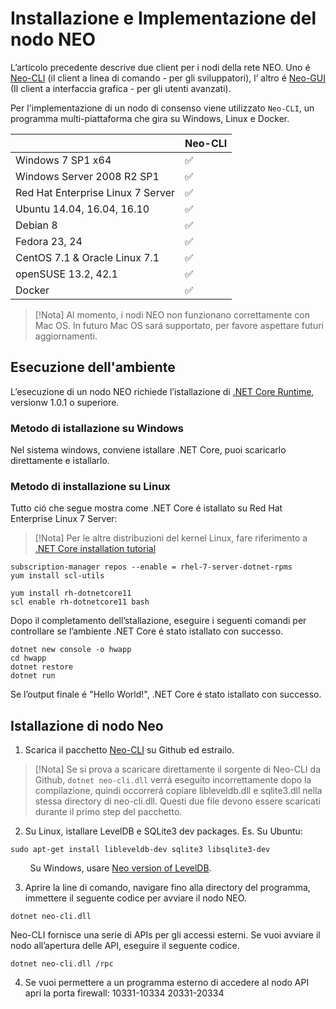 # Installazione e Implementazione del nodo NEO

L’articolo precedente descrive due client per i nodi della rete NEO. Uno é [Neo-CLI](https://github.com/neo-project/neo-cli/releases) (il client a linea di comando - per gli sviluppatori), l’ altro é [Neo-GUI](https://github.com/neo-project/neo-gui/releases) (Il client a interfaccia grafica - per gli utenti avanzati).

Per l'implementazione di un nodo di consenso viene utilizzato `Neo-CLI`, un programma multi-piattaforma che gira su Windows, Linux e Docker. 

|                                   | Neo-CLI |
| --------------------------------- | ----------------- |
| Windows 7 SP1 x64                 | ✅                 |
| Windows Server 2008 R2 SP1        | ✅                 |
| Red Hat Enterprise Linux 7 Server | ✅                 |
| Ubuntu 14.04, 16.04, 16.10        | ✅                 |
| Debian 8                          | ✅                 |
| Fedora 23, 24                     | ✅                 |
| CentOS 7.1 & Oracle Linux 7.1     | ✅                 |
| openSUSE 13.2, 42.1               | ✅                 |
| Docker                            | ✅                 |

> [!Nota]
> Al momento, i nodi NEO non funzionano correttamente con Mac OS. In futuro Mac OS sará supportato, per favore aspettare futuri aggiornamenti. 

## Esecuzione dell'ambiente

L’esecuzione di un nodo NEO richiede l’istallazione di [.NET Core Runtime](https://www.microsoft.com/net/download/core#/runtime), versionw 1.0.1 o superiore.

### Metodo di istallazione su Windows

Nel sistema windows, conviene istallare .NET Core, puoi scaricarlo direttamente e istallarlo.

### Metodo di installazione su Linux

Tutto ció che segue mostra come .NET Core é istallato su Red Hat Enterprise Linux 7 Server:

> [!Nota]
> Per le altre distribuzioni del kernel Linux, fare riferimento a [.NET Core installation tutorial](https://www.snetnet/core#linuxredhat)

```
subscription-manager repos --enable = rhel-7-server-dotnet-rpms
yum install scl-utils
```


```
yum install rh-dotnetcore11
scl enable rh-dotnetcore11 bash
```

Dopo il completamento dell’stallazione, eseguire i seguenti comandi per controllare se l’ambiente .NET Core é stato istallato con successo.

```
dotnet new console -o hwapp
cd hwapp
dotnet restore
dotnet run
```

Se l’output finale é "Hello World!", .NET Core é stato istallato con successo.


## Istallazione di nodo Neo

1. Scarica il pacchetto [Neo-CLI](https://github.com/neo-project/neo-cli/releases) su Github ed estrailo.

> [!Nota]
> Se si prova a scaricare direttamente il sorgente di Neo-CLI da Github, `dotnet neo-cli.dll` verrá eseguito incorrettamente dopo la compilazione, quindi occorrerá copiare libleveldb.dll e sqlite3.dll nella stessa directory di neo-cli.dll. Questi due file devono essere scaricati durante il primo step del pacchetto. 

2. Su Linux, istallare LevelDB e SQLite3 dev packages. Es. Su Ubuntu:

```
sudo apt-get install libleveldb-dev sqlite3 libsqlite3-dev
```
&nbsp;&nbsp;&nbsp;&nbsp;&nbsp;&nbsp;&nbsp; Su Windows, usare [Neo version of LevelDB](https://github.com/neo-project/leveldb).

3. Aprire la line di comando, navigare fino alla directory del programma, immettere il seguente codice per avviare il nodo NEO. 

```
dotnet neo-cli.dll
```

Neo-CLI fornisce una serie di APIs per gli accessi esterni. Se vuoi avviare il nodo all’apertura delle API, eseguire il seguente codice.
```
dotnet neo-cli.dll /rpc
```
4. Se vuoi permettere a un programma esterno di accedere al nodo API apri la porta firewall: 10331-10334 20331-20334
